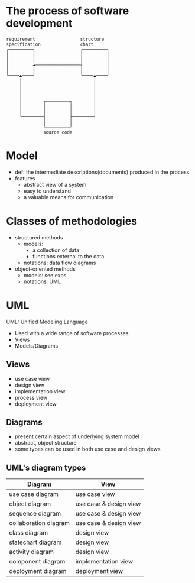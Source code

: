 # The process of software development

```
requirement                 structure
specification               chart
┌─────────┐                 ┌─────────┐
│         │                 │         │
│         │                 │         │
│         ◄─────────────────┤         │
│         │                 │         │
└────▲────┘                 └────▲────┘
     │                           │
     │                           │
     │                           │
     │                           │
     │        ┌─────────┐        │
     │        │         │        │
     │        │         │        │
     └────────┤         ├────────┘
              │         │
              └─────────┘
              source code
```

# Model

- def: the intermediate descriptions(documents) produced in the process
- features
  - abstract view of a system
  - easy to understand
  - a valuable means for communication

# Classes of methodologies

- structured methods
  - models:
    - a collection of data
    - functions external to the data
  - notations: data flow diagrams
- object-oriented methods
  - models: see exps
  - notations: UML

# UML

UML: Unified Modeling Language

- Used with a wide range of software processes
- Views
- Models/Diagrams

## Views

- use case view
- design view
- implementation view
- process view
- deployment view

## Diagrams

- present certain aspect of underlying system model
- abstract, object structure
- some types can be used in both use case and design views

## UML's diagram types

| Diagram               | View                   |
| --------------------- | ---------------------- |
| use case diagram      | use case view          |
| object diagram        | use case & design view |
| sequence diagram      | use case & design view |
| collaboration diagram | use case & design view |
| class diagram         | design view            |
| statechart diagram    | design view            |
| activity diagram      | design view            |
| component diagram     | implementation view    |
| deployment diagram    | deployment view        |